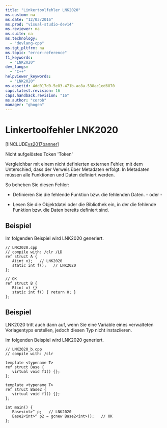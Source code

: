 ```yaml
---
title: "Linkertoolfehler LNK2020"
ms.custom: na
ms.date: "12/03/2016"
ms.prod: "visual-studio-dev14"
ms.reviewer: na
ms.suite: na
ms.technology: 
  - "devlang-cpp"
ms.tgt_pltfrm: na
ms.topic: "error-reference"
f1_keywords: 
  - "LNK2020"
dev_langs: 
  - "C++"
helpviewer_keywords: 
  - "LNK2020"
ms.assetid: 4dd017d0-5e83-471b-ac8a-538ac1ed6870
caps.latest.revision: 16
caps.handback.revision: "16"
ms.author: "corob"
manager: "ghogen"
---
```

# Linkertoolfehler LNK2020
[!INCLUDE[vs2017banner](../../assembler/inline/includes/vs2017banner.md)]

Nicht aufgelöstes Token 'Token'  
  
 Vergleichbar mit einem nicht definierten externen Fehler, mit dem Unterschied, dass der Verweis über Metadaten erfolgt.  In Metadaten müssen alle Funktionen und Daten definiert werden.  
  
 So beheben Sie diesen Fehler:  
  
-   Definieren Sie die fehlende Funktion bzw. die fehlenden Daten. \- oder \-  
  
-   Lesen Sie die Objektdatei oder die Bibliothek ein, in der die fehlende Funktion bzw. die Daten bereits definiert sind.  
  
## Beispiel  
 Im folgenden Beispiel wird LNK2020 generiert.  
  
```  
// LNK2020.cpp  
// compile with: /clr /LD  
ref struct A {  
   A(int x);   // LNK2020  
   static int f();   // LNK2020  
};  
  
// OK  
ref struct B {  
   B(int x) {}  
   static int f() { return 0; }  
};  
```  
  
## Beispiel  
 LNK2020 tritt auch dann auf, wenn Sie eine Variable eines verwalteten Vorlagentyps erstellen, jedoch diesen Typ nicht instaziieren.  
  
 Im folgenden Beispiel wird LNK2020 generiert.  
  
```  
// LNK2020_b.cpp  
// compile with: /clr   
  
template <typename T>  
ref struct Base {  
   virtual void f1() {};  
};  
  
template <typename T>  
ref struct Base2 {  
   virtual void f1() {};  
};  
  
int main() {  
   Base<int>^ p;   // LNK2020  
   Base2<int>^ p2 = gcnew Base2<int>();   // OK  
};  
```